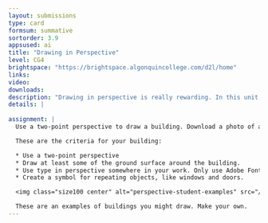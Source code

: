 ```yaml
---
layout: submissions
type: card
formsum: summative
sortorder: 3.9
appsused: ai
title: "Drawing in Perspective"
level: CG4
brightspace: "https://brightspace.algonquincollege.com/d2l/home"
links:
video: 
downloads:
description: "Drawing in perspective is really rewarding. In this unit, we'll explore the different types of perspective available to us."
details: |
  
assignment: |
  Use a two-point perspective to draw a building. Download a photo of a building. Place it in Illustrator. Lock it on a layer. Create a new layer to draw on. You could always place the building on top, then make it translucent. It can be a corner store, a school, an appartment building, etc... 

  These are the criteria for your building:

  * Use a two-point perspective
  * Draw at least some of the ground surface around the building.
  * Use type in perspective somewhere in your work. Only use Adobe Fonts.
  * Create a symbol for repeating objects, like windows and doors.

  <img class="size100 center" alt="perspective-student-examples" src="/images/illustrator-perspective/perspective-student-examples.jpg">

  These are an examples of buildings you might draw. Make your own.
---
```


